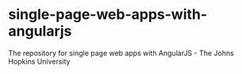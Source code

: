 # single-page-web-apps-with-angularjs
The repository for single page web apps with AngularJS - The Johns Hopkins University
